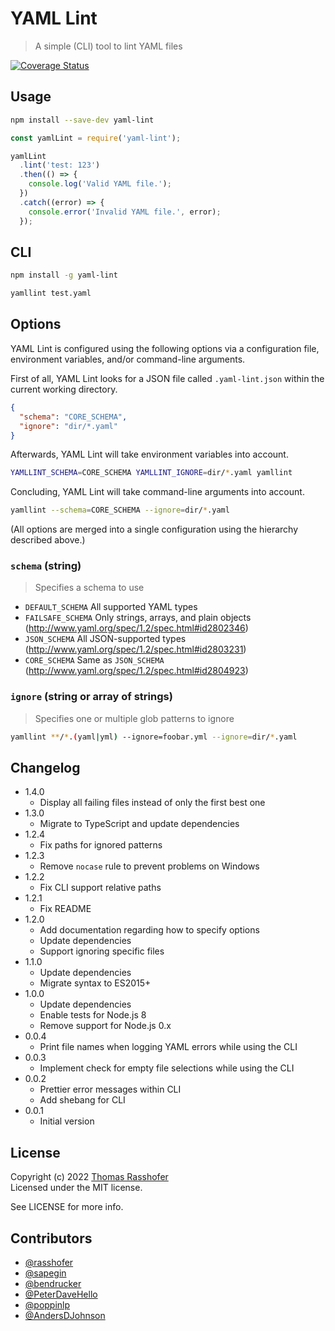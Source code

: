 # YAML Lint

> A simple (CLI) tool to lint YAML files

[![Coverage Status](https://coveralls.io/repos/github/rasshofer/yaml-lint/badge.svg?branch=master)](https://coveralls.io/github/rasshofer/yaml-lint?branch=master)

## Usage

```sh
npm install --save-dev yaml-lint
```

```js
const yamlLint = require('yaml-lint');

yamlLint
  .lint('test: 123')
  .then(() => {
    console.log('Valid YAML file.');
  })
  .catch((error) => {
    console.error('Invalid YAML file.', error);
  });
```

## CLI

```sh
npm install -g yaml-lint
```

```sh
yamllint test.yaml
```

## Options

YAML Lint is configured using the following options via a configuration file, environment variables, and/or command-line arguments.

First of all, YAML Lint looks for a JSON file called `.yaml-lint.json` within the current working directory.

```json
{
  "schema": "CORE_SCHEMA",
  "ignore": "dir/*.yaml"
}
```

Afterwards, YAML Lint will take environment variables into account.

```sh
YAMLLINT_SCHEMA=CORE_SCHEMA YAMLLINT_IGNORE=dir/*.yaml yamllint
```

Concluding, YAML Lint will take command-line arguments into account.

```sh
yamllint --schema=CORE_SCHEMA --ignore=dir/*.yaml
```

(All options are merged into a single configuration using the hierarchy described above.)

### `schema` (string)

> Specifies a schema to use

- `DEFAULT_SCHEMA` All supported YAML types
- `FAILSAFE_SCHEMA` Only strings, arrays, and plain objects (<http://www.yaml.org/spec/1.2/spec.html#id2802346>)
- `JSON_SCHEMA` All JSON-supported types (<http://www.yaml.org/spec/1.2/spec.html#id2803231>)
- `CORE_SCHEMA` Same as `JSON_SCHEMA` (<http://www.yaml.org/spec/1.2/spec.html#id2804923>)

### `ignore` (string or array of strings)

> Specifies one or multiple glob patterns to ignore

```sh
yamllint **/*.(yaml|yml) --ignore=foobar.yml --ignore=dir/*.yaml
```

## Changelog

- 1.4.0
  - Display all failing files instead of only the first best one
- 1.3.0
  - Migrate to TypeScript and update dependencies
- 1.2.4
  - Fix paths for ignored patterns
- 1.2.3
  - Remove `nocase` rule to prevent problems on Windows
- 1.2.2
  - Fix CLI support relative paths
- 1.2.1
  - Fix README
- 1.2.0
  - Add documentation regarding how to specify options
  - Update dependencies
  - Support ignoring specific files
- 1.1.0
  - Update dependencies
  - Migrate syntax to ES2015+
- 1.0.0
  - Update dependencies
  - Enable tests for Node.js 8
  - Remove support for Node.js 0.x
- 0.0.4
  - Print file names when logging YAML errors while using the CLI
- 0.0.3
  - Implement check for empty file selections while using the CLI
- 0.0.2
  - Prettier error messages within CLI
  - Add shebang for CLI
- 0.0.1
  - Initial version

## License

Copyright (c) 2022 [Thomas Rasshofer](https://thomasrasshofer.com/)  
Licensed under the MIT license.

See LICENSE for more info.

## Contributors

- [@rasshofer](https://github.com/rasshofer)
- [@sapegin](https://github.com/sapegin)
- [@bendrucker](https://github.com/bendrucker)
- [@PeterDaveHello](https://github.com/PeterDaveHello)
- [@poppinlp](https://github.com/poppinlp)
- [@AndersDJohnson](https://github.com/AndersDJohnson)
